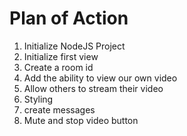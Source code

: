 # Plan of Action

1. Initialize NodeJS Project
2. Initialize first view
3. Create a room id
4. Add the ability to view our own video
5. Allow others to stream their video
6. Styling
7. create messages
8. Mute and stop video button
